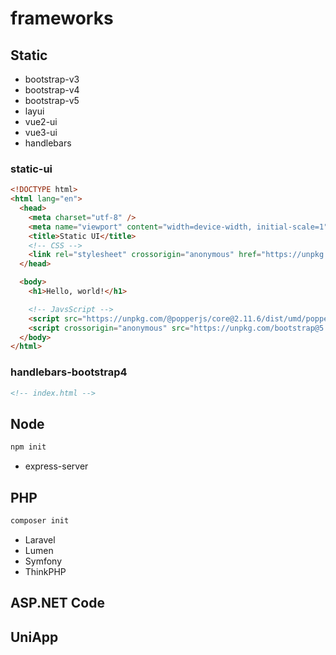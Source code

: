 # frameworks

## Static

- bootstrap-v3
- bootstrap-v4
- bootstrap-v5
- layui
- vue2-ui
- vue3-ui
- handlebars

### static-ui

```html
<!DOCTYPE html>
<html lang="en">
  <head>
    <meta charset="utf-8" />
    <meta name="viewport" content="width=device-width, initial-scale=1" />
    <title>Static UI</title>
    <!-- CSS -->
    <link rel="stylesheet" crossorigin="anonymous" href="https://unpkg.com/bootstrap@5.3.0-alpha1/dist/css/bootstrap.min.css" />
  </head>

  <body>
    <h1>Hello, world!</h1>

    <!-- JavsScript -->
    <script src="https://unpkg.com/@popperjs/core@2.11.6/dist/umd/popper.min.js"></script>
    <script crossorigin="anonymous" src="https://unpkg.com/bootstrap@5.3.0-alpha1/dist/js/bootstrap.bundle.min.js"></script>
  </body>
</html>
```

### handlebars-bootstrap4

```html
<!-- index.html -->
```

## Node

```sh
npm init
```

- express-server

## PHP

```sh
composer init
```

- Laravel
- Lumen
- Symfony
- ThinkPHP

## ASP.NET Code

## UniApp
